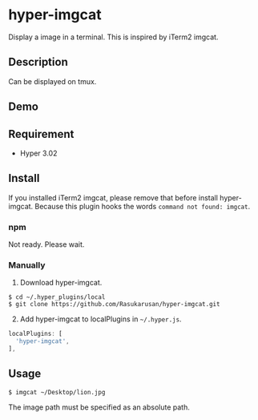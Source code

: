 hyper-imgcat
====

Display a image in a terminal.
This is inspired by iTerm2 imgcat.

## Description

Can be displayed on tmux.

## Demo

## Requirement

- Hyper 3.02

## Install

If you installed iTerm2 imgcat, please remove that before install hyper-imgcat.
Because this plugin hooks the words `command not found: imgcat`.

### npm

Not ready. Please wait.

### Manually

1. Download hyper-imgcat.
```shell
$ cd ~/.hyper_plugins/local
$ git clone https://github.com/Rasukarusan/hyper-imgcat.git
```

2. Add hyper-imgcat to localPlugins in `~/.hyper.js`.
```js
localPlugins: [
  'hyper-imgcat',
],
```

## Usage

```shell
$ imgcat ~/Desktop/lion.jpg
```

The image path must be specified as an absolute path.

